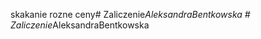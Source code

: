 skakanie 
rozne ceny#   Z a l i c z e n i e _ A l e k s a n d r a B e n t k o w s k a  
 #   Z a l i c z e n i e _ A l e k s a n d r a B e n t k o w s k a  
 